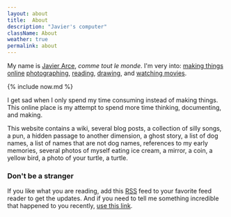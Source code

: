 ```yaml
---
layout: about
title:  About
description: "Javier's computer"
className: About
weather: true
permalink: about
---
```

My name is [Javier Arce](/me), <em>comme tout le monde</em>. I'm very into: [making things online](/projects)
[photographing](/photos), [reading](/books), [drawing](https://drawings.javierarce.com), and [watching movies](/movies).

{% include now.md %}

I get sad when I only spend my time consuming instead of making things. This
online place is my attempt to spend more time thinking, documenting, and making.

This website contains a wiki, several blog posts, a collection of silly songs,
a pun, a hidden passage to another dimension, a ghost story, a list of dog names,
a list of names that are not dog names, references to my early memories, several photos of
myself eating ice cream, a mirror, a coin, a yellow bird, a photo of your turtle, a
turtle.

### Don't be a stranger

If you like what you are reading, add this [RSS](/feed.xml) feed to your favorite feed reader to get the updates. And if you need to tell me something incredible that happened to you recently, [use this
link](https://javier.computer/contact).

